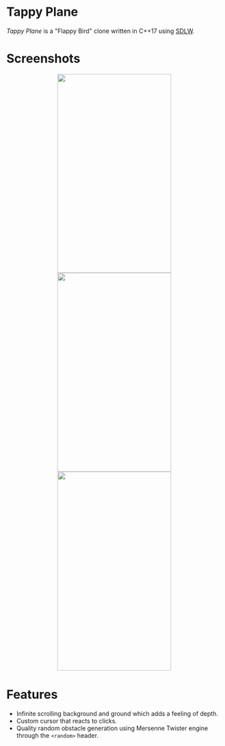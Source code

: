 # Tappy Plane
*Tappy Plane* is a "Flappy Bird" clone written in C++17 using [SDLW](https://github.com/JankoDedic/SDLW).

# Screenshots
<p align="center">
  <img width="266" height="464" src="https://github.com/djanko1337/TappyPlane/blob/master/Screenshots/tappyplane-ss-1.png">
  <img width="266" height="464" src="https://github.com/djanko1337/TappyPlane/blob/master/Screenshots/tappyplane-ss-2.png">
  <img width="266" height="464" src="https://github.com/djanko1337/TappyPlane/blob/master/Screenshots/tappyplane-ss-3.png">
</p>

# Features
- Infinite scrolling background and ground which adds a feeling of depth.
- Custom cursor that reacts to clicks.
- Quality random obstacle generation using Mersenne Twister engine through the `<random>` header.
